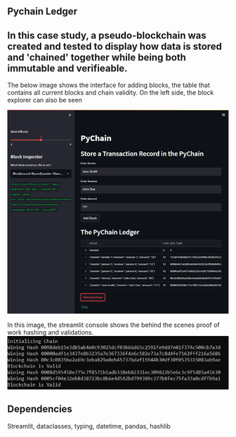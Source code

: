 ## Pychain Ledger

In this case study, a pseudo-blockchain was created and tested to display how data is stored and 'chained' together while being both immutable and verifieable. 
-
The below image shows the interface for adding blocks, the table that contains all current blocks and chain validity. On the left side, the block explorer can also be seen

![Pychain](Pychain.png)

In this image, the streamlit console shows the behind the scenes proof of work hashing and validations.
![Console](Console.png)

## Dependencies
Streamlit, dataclasses, typing, datetime, pandas, hashlib